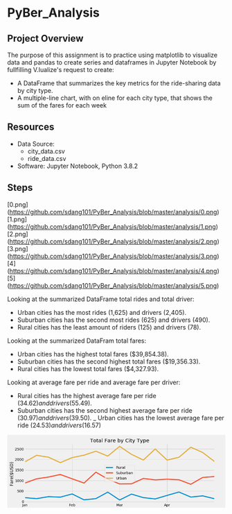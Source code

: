 # PyBer_Analysis

## Project Overview
The purpose of this assignment is to practice using matplotlib to visualize data and pandas to create series and dataframes in Jupyter Notebook by fullfilling V.Iualize's request to create:

- A DataFrame that summarizes the key metrics for the ride-sharing data by city type.
- A multiple-line chart, with on eline for each city type, that shows the sum of the fares for each week

## Resources
- Data Source:
    - city_data.csv
    - ride_data.csv
- Software: Jupyter Notebook, Python 3.8.2

## Steps
[0.png] (https://github.com/sdang101/PyBer_Analysis/blob/master/analysis/0.png)
[1.png] (https://github.com/sdang101/PyBer_Analysis/blob/master/analysis/1.png)
[2.png] (https://github.com/sdang101/PyBer_Analysis/blob/master/analysis/2.png)
[3.png] (https://github.com/sdang101/PyBer_Analysis/blob/master/analysis/3.png)
[4] (https://github.com/sdang101/PyBer_Analysis/blob/master/analysis/4.png)
[5] (https://github.com/sdang101/PyBer_Analysis/blob/master/analysis/5.png)

Looking at the summarized DataFrame total rides and total driver:
- Urban cities has the most rides (1,625) and drivers (2,405).
- Suburban cities has the second most rides (625) and drivers (490).
- Rural cities has the least amount of riders (125) and drivers (78).

Looking at the summarized DataFram total fares:
- Urban cities has the highest total fares ($39,854.38).
- Suburban cities has the second highest total fares ($19,356.33).
- Rural cities has the lowest total fares ($4,327.93).

Looking at average fare per ride and average fare per driver:
- Rural cities has the highest average fare per ride ($34.62) and drivers ($55.49).
- Suburban cities has the second highest average fare per ride ($30.97) and drivers ($39.50).
_ Urban cities has the lowest average fare per ride ($24.53) and drivers ($16.57)


![Challenge_Fig](https://github.com/sdang101/PyBer_Analysis/blob/master/analysis/Challenge_Fig.png)
